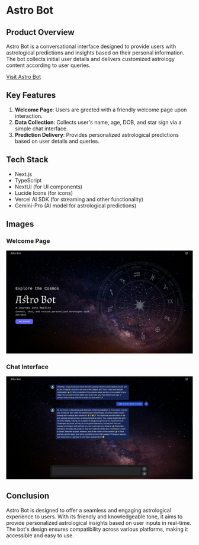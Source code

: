 # Astro Bot

## Product Overview

Astro Bot is a conversational interface designed to provide users with astrological predictions and insights based on their personal information. The bot collects initial user details and delivers customized astrology content according to user queries.

<!-- link -->
[Visit Astro Bot](https://astro-bot.vercel.app/)

## Key Features

1. **Welcome Page**: Users are greeted with a friendly welcome page upon interaction.
2. **Data Collection**: Collects user's name, age, DOB, and star sign via a simple chat interface.
3. **Prediction Delivery**: Provides personalized astrological predictions based on user details and queries.

## Tech Stack
  - Next.js
  - TypeScript
  - NextUI (for UI components)
  - Lucide Icons (for icons)
  - Vercel AI SDK (for streaming and other functionality)
  - Gemini-Pro (AI model for astrological predictions)


## Images

### Welcome Page
![Welcome Page](public/home.png)

### Chat Interface
![Data Collection](public/chat.png)

## Conclusion

Astro Bot is designed to offer a seamless and engaging astrological experience to users. With its friendly and knowledgeable tone, it aims to provide personalized astrological insights based on user inputs in real-time. The bot's design ensures compatibility across various platforms, making it accessible and easy to use.